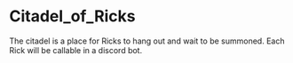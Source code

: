 # Citadel_of_Ricks
The citadel is a place for Ricks to hang out and wait to be summoned. Each Rick will be callable in a discord bot.
